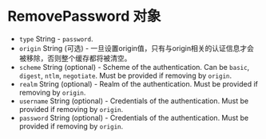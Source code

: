 # RemovePassword 对象

* `type` String - `password`.
* `origin` String (可选) - 一旦设置origin值，只有与origin相关的认证信息才会被移除，否则整个缓存都将被清空。
* `scheme` String (optional) - Scheme of the authentication. Can be `basic`, `digest`, `ntlm`, `negotiate`. Must be provided if removing by `origin`.
* `realm` String (optional) - Realm of the authentication. Must be provided if removing by `origin`.
* `username` String (optional) - Credentials of the authentication. Must be provided if removing by `origin`.
* `password` String (optional) - Credentials of the authentication. Must be provided if removing by `origin`.